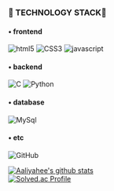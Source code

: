<h3>🐣 TECHNOLOGY STACK🐣</h3>

<h4>• frontend</h4>
<p>
  <img alt="html5" src="https://img.shields.io/badge/-HTML5-E34F26?logo=html5&logoColor=white" />
  <img alt="CSS3" src="https://img.shields.io/badge/-CSS3-1572B6?logo=CSS3&logoColor=white">
  <img alt="javascript" src="https://img.shields.io/badge/-JavaScript-F0DB4F?logo=javascript&logoColor=white" />

<h4>• backend</h4>
<p>
 <img alt="C" src="https://img.shields.io/badge/-C-228B22?&logo=C&logoColor=white" />
 <img alt="Python" src="https://img.shields.io/badge/-Python-8AEBE2?&logo=Python&logoColor=white" />
</p>

<h4>• database</h4>
<p>
  <img alt="MySql" src="https://img.shields.io/badge/MySQL-%2300f.svg?&&logo=mysql&logoColor=white"/>
</p>

<h4>• etc</h4>
<p>
  <img alt="GitHub" src="https://img.shields.io/badge/-GitHub-000000?logo=github&logoColor=white" />
</p>

[![Aaliyahee's github stats](https://github-readme-stats.vercel.app/api?username=Aaliyahee&count_private=true&show_icons=true&theme=prussian&hide_border=true&include_all_commits=1)](https://github.com/Aaliyahee/github-readme-stats)
<br>
[![Solved.ac Profile](http://mazassumnida.wtf/api/v2/generate_badge?boj=ooakt)](https://solved.ac/ooakt/)

